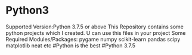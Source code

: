 # Python3
Supported Version:Python 3.7.5 or above
This Repository contains some python projects which I created.
U can use this files in your project
Some Required Modules/Packages:
pygame
numpy
scikit-learn
pandas
scipy
matplotlib
neat
etc
#Python is the best #Python 3.7.5
